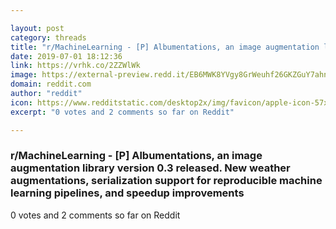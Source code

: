 ```yaml
---

layout: post
category: threads
title: "r/MachineLearning - [P] Albumentations, an image augmentation library version 0.3 released. New weather augmentations, serialization support for reproducible machine learning pipelines, and speedup improvements"
date: 2019-07-01 18:12:36
link: https://vrhk.co/2ZZWlWk
image: https://external-preview.redd.it/EB6MWK8YVgy8GrWeuhf26GKZGuY7ahn8ED32xKCgu70.jpg?auto=webp&s=9b11220fa1c6a91c19f67063c93bd18485d235d1
domain: reddit.com
author: "reddit"
icon: https://www.redditstatic.com/desktop2x/img/favicon/apple-icon-57x57.png
excerpt: "0 votes and 2 comments so far on Reddit"

---
```


### r/MachineLearning - [P] Albumentations, an image augmentation library version 0.3 released. New weather augmentations, serialization support for reproducible machine learning pipelines, and speedup improvements

0 votes and 2 comments so far on Reddit